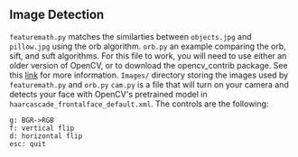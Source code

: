 ## Image Detection
`featuremath.py` matches the similarties between `objects.jpg` and `pillow.jpg` using the orb algorithm.
`orb.py` an example comparing the orb, sift, and suft algorithms. For this file to work, you will need to use either an older version of OpenCV, or to download the opencv_contrib package. See this [link](https://www.pyimagesearch.com/2015/07/16/where-did-sift-and-surf-go-in-opencv-3/) for more information.
`Images/` directory storing the images used by `featuremath.py` and `orb.py`
`cam.py` is a file that will turn on your camera and detects your face with OpenCV's pretrained model in `haarcascade_frontalface_default.xml`. The controls are the following:
```
g: BGR->RGB
f: vertical flip
d: horizontal flip
esc: quit
``` 